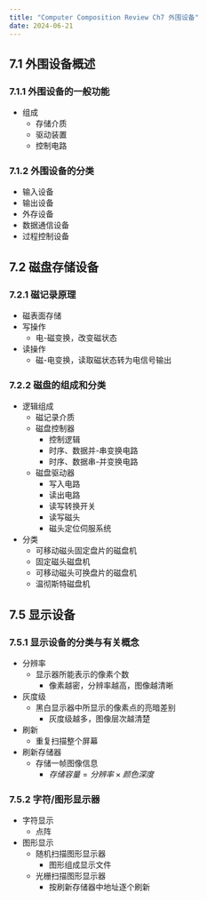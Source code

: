 ```yaml
---
title: "Computer Composition Review Ch7 外围设备"
date: 2024-06-21
---
```


## 7.1 外围设备概述
### 7.1.1 外围设备的一般功能
- 组成
	- 存储介质
	- 驱动装置
	- 控制电路
### 7.1.2 外围设备的分类
- 输入设备
- 输出设备
- 外存设备
- 数据通信设备
- 过程控制设备
## 7.2 磁盘存储设备
### 7.2.1 磁记录原理
- 磁表面存储
- 写操作
	- 电-磁变换，改变磁状态
- 读操作
	- 磁-电变换，读取磁状态转为电信号输出
### 7.2.2 磁盘的组成和分类
- 逻辑组成
	- 磁记录介质
	- 磁盘控制器
		- 控制逻辑
		- 时序、数据并-串变换电路
		- 时序、数据串-并变换电路
	- 磁盘驱动器
		- 写入电路
		- 读出电路
		- 读写转换开关
		- 读写磁头
		- 磁头定位伺服系统
- 分类
	- 可移动磁头固定盘片的磁盘机
	- 固定磁头磁盘机
	- 可移动磁头可换盘片的磁盘机
	- 温彻斯特磁盘机
## 7.5 显示设备
### 7.5.1 显示设备的分类与有关概念
- 分辨率
	- 显示器所能表示的像素个数
		- 像素越密，分辨率越高，图像越清晰
- 灰度级
	- 黑白显示器中所显示的像素点的亮暗差别
		- 灰度级越多，图像层次越清楚
- 刷新
	- 重复扫描整个屏幕
- 刷新存储器
	- 存储一帧图像信息
		- $存储容量 = 分辨率 \times 颜色深度$
### 7.5.2 字符/图形显示器
- 字符显示
	- 点阵
- 图形显示
	- 随机扫描图形显示器
		- 图形组成显示文件
	- 光栅扫描图形显示器
		- 按刷新存储器中地址逐个刷新
